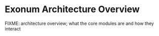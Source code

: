 # Exonum Architecture Overview

FIXME: architecture overview; what the core modules are and how they interact